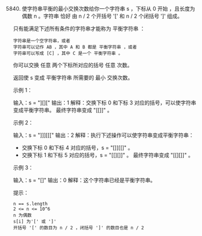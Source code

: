 5840. 使字符串平衡的最小交换次数给你一个字符串 s ，下标从 0 开始 ，且长度为偶数 n 。字符串 恰好 由 n / 2 个开括号 '[' 和 n / 2 个闭括号 ']' 组成。

只有能满足下述所有条件的字符串才能称为 平衡字符串 ：

    字符串是一个空字符串，或者
    字符串可以记作 AB ，其中 A 和 B 都是 平衡字符串 ，或者
    字符串可以写成 [C] ，其中 C 是一个 平衡字符串 。

你可以交换 任意 两个下标所对应的括号 任意 次数。

返回使 s 变成 平衡字符串 所需要的 最小 交换次数。

示例 1：

输入：s = "][]["
输出：1
解释：交换下标 0 和下标 3 对应的括号，可以使字符串变成平衡字符串。
最终字符串变成 "[[]]" 。

示例 2：

输入：s = "]]][[["
输出：2
解释：执行下述操作可以使字符串变成平衡字符串：
- 交换下标 0 和下标 4 对应的括号，s = "[]][[]" 。
- 交换下标 1 和下标 5 对应的括号，s = "[[][]]" 。
  最终字符串变成 "[[][]]" 。

示例 3：

输入：s = "[]"
输出：0
解释：这个字符串已经是平衡字符串。



提示：

    n == s.length
    2 <= n <= 10^6
    n 为偶数
    s[i] 为'[' 或 ']'
    开括号 '[' 的数目为 n / 2 ，闭括号 ']' 的数目也是 n / 2
